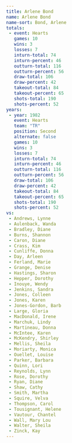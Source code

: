 ```yaml
---
title: Arlene Bond
name: Arlene Bond
name-sort: Bond, Arlene
totals:
 - event: Hearts
   games: 10
   wins: 3
   losses: 7
   inturn-total: 74
   inturn-percent: 46
   outturn-total: 116
   outturn-percent: 56
   draw-total: 106
   draw-percent: 42
   takeout-total: 84
   takeout-percent: 65
   shots-total: 190
   shots-percent: 52
years:
 - year: 1982
   event: Hearts
   team: "TR"
   position: Second
   alternate: false
   games: 10
   wins: 3
   losses: 7
   inturn-total: 74
   inturn-percent: 46
   outturn-total: 116
   outturn-percent: 56
   draw-total: 106
   draw-percent: 42
   takeout-total: 84
   takeout-percent: 65
   shots-total: 190
   shots-percent: 52
vs:
 - Andrews, Lynne
 - Aulenback, Wanda
 - Bradley, Diane
 - Burns, Shannon
 - Caron, Diane
 - Crass, Kim
 - Cunliffe, Donna
 - Day, Arleen
 - Ferland, Marie
 - Grange, Denise
 - Hastings, Sharon
 - Hepper, Dorothy
 - Inouye, Wendy
 - Jenkins, Sandra
 - Jones, Colleen
 - Jones, Karen
 - Jones-Gordon, Barb
 - Large, Gloria
 - MacDonald, Irene
 - Marchuk, Lindy
 - Martineau, Donna
 - McIntee, Karen
 - McKendry, Shirley
 - Mellis, Sheila
 - Moriarty, Monica
 - Ouellet, Louise
 - Parker, Barbara
 - Quinn, Lori
 - Reynolds, Lynn
 - Rose, Dorothy
 - Ryan, Diane
 - Shaw, Cathy
 - Smith, Martha
 - Squire, Velva
 - Thompson, Carol
 - Tousignant, Helene
 - Vautour, Chantel
 - Wall, Mary Lou
 - Walter, Sheila
 - Zinck, Kay
---
```

